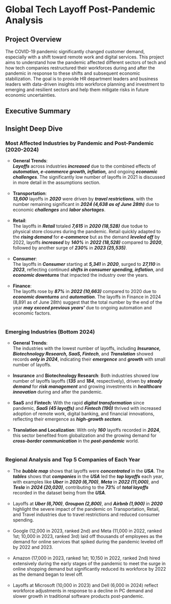 # Global Tech Layoff Post-Pandemic Analysis

## Project Overview
The COVID-19 pandemic significantly changed customer demand, especially with a shift toward remote work and digital services. This project aims to understand how the pandemic affected different sectors of tech and how tech companies restructured their workforces during and after the pandemic in response to these shifts and subsequent economic stabilization. The goal is to provide HR department leaders and business leaders with data-driven insights into workforce planning and investment to emerging and resilient sectors and help them mitigate risks in future economic uncertainties.

## Executive Summary

## Insight Deep Dive

### Most Affected Industries by Pandemic and Post-Pandemic (2020-2024)
<ul style="list-style-type: circle; font-weight: light;">
<li>
  <strong>General Trends</strong>: <br/>
  <em><strong>Layoffs</em></strong> across industries <em><strong>increased</em></strong> due to the combined effects of <em><strong>automation, e-commerce growth, inflation,</em></strong> and ongoing <em>      <strong>economic challenges</em></strong>. The significantly low number of layoffs in 2021 is discussed in more detail in the assumptions section.
      </li>
  <br/>
    
  <li>
  <strong>Transportation</strong>: <br/>
  <em><strong>13,600</em></strong> layoffs in <em><strong>2020</em></strong> were driven by <em><strong>travel restrictions</em></strong>, with the number remaining significant in <em><strong>2024 (4,638 as of June 28th)</em></strong>  due to economic <em><strong>challenges</em></strong> and <em><strong>labor shortages</em></strong>.
  </li>
  <br/>
  
  <li>
  <strong>Retail</strong>: <br/>
  The layoffs in <em><strong>Retail</em></strong> totaled <em><strong>7,615</em></strong> in <em><strong>2020 (18,528)</em></strong> due todue to physical store closures during the pandemic. Retail quickly adapted to the <em><strong>rising demand</em></strong> for <em><strong>e-commerce</em></strong> but as the demand <em><strong>leveled off</em></strong> by 2022, layoffs <em><strong>increased</em></strong> by <em><strong>140%</em></strong> in <em><strong>2022 (18,528)</em></strong> compared to <em><strong>2020</em></strong>, followed by another surge of <em><strong>230%</em></strong> in <em><strong>2023 (25,535)</em></strong>.

  </li>
  <br/>
  
  <li>
  <strong>Consumer</strong>: <br/>
  The layoffs in <em><strong>Consumer</em></strong> starting at <em><strong>5,341</em></strong> in <em><strong>2020</em></strong>, surged to <em><strong>27,110</em></strong> in <em><strong>2023</em></strong>, reflecting continued <em><strong>shifts in consumer spending, inflation</em></strong>, and <em><strong>economic downturns</em></strong> that impacted the industry over the years.
  </li>
  <br/>  
  
  <li>
  <strong>Finance</strong>: <br/>
  The layoffs rose by <em><strong>87%</em></strong> in <em><strong>2022 (10,663)</em></strong> compared to 2020 due to <em><strong>economic downturns</em></strong> and <em><strong>automation</em></strong>. The layoffs in </em></strong>Finance</em></strong> in </em></strong>2024 (8,891 as of June 28th)</em></strong> suggest that the total number by the end of the year <em><strong>may exceed previous years'</em></strong> due to ongoing automation and economic factors.
  </li>
  <br/>

  </ul>


### Emerging Industries (Bottom 2024)
<ul style="list-style-type: circle; font-weight: light;">
 <li>
  <strong>General Trends</strong>: <br/>
   The industries with the lowest number of layoffs, including <em><strong>Insurance, Biotechnology Research, SaaS, Fintech</em></strong>, and <em><strong>Translation</em></strong> showed records <em><strong>only in 2024</em></strong>, indicating their <em><strong>emergence</em></strong> and <em><strong>growth</em></strong> with small number of layoffs.
  </li>
  <br/>
  
  <li>
  <strong>Insurance</strong> and <strong>Biotechnology Research</strong>: Both industries showed low number of layoffs layoffs (<em><strong>135</em></strong> and <em><strong>184</em></strong>, respectively), driven by <em><strong>steady demand</em></strong> for <em><strong>risk management</em></strong> and growing investments in <em><strong>healthcare innovation</em></strong> during and after the pandemic.
    </li>
  <br/>

  <li>
<strong>SaaS</strong> and <strong>Fintech</strong>: With the rapid <em><strong>digital transformation</em></strong> since pandemic, <em><strong>SaaS (45 layoffs)</em></strong> and <em><strong>Fintech (190)</em></strong> thrived with increased adoption of remote work, digital banking, and financial innovations, reflecting their emergence as <em><strong>high-growth sectors</em></strong>.
    </li>
  <br/>

  <li>
<strong>Translation and Localization</strong>: With only <em><strong>160</em></strong> layoffs recorded in <em><strong>2024</em></strong>, this sector benefited from globalization and the growing demand for <em><strong>cross-border communication</em></strong> in the <em><strong>post-pandemic</em></strong> world.
    </li>
  <br/>
  </ul>

### Regional Analysis and Top 5 Companies of Each Year
<ul style="list-style-type: circle; font-weight: light;">
  
<li>
The <em><strong>bubble map</em></strong> shows that layoffs were <em><strong>concentrated</em></strong> in the <em><strong>USA</em></strong>. The <em><strong>tables</em></strong> shows that <em><strong>companies</em></strong> in the <em><strong>USA</em></strong> led the <em><strong>top layoffs</em></strong> each year, with examples like <em><strong>Uber</em></strong> in <em><strong>2020 (6,700)</em></strong>, <em><strong>Meta</em></strong> in <em><strong>2022 (11,000)</em></strong>, and <em><strong>Tesla</em></strong> in <em><strong>2024 (20,020)</em></strong>, contributing to the <em><strong>73%</em></strong> of <em><strong>total layoffs</em></strong> recorded in the dataset being from the <em><strong>USA</em></strong>.
</li>
<br/>

<li>
Layoffs at <em><strong>Uber (6,700)</em></strong>, <em><strong>Groupon (2,800)</em></strong>, and <em><strong>Airbnb (1,900)</em></strong> in <em><strong>2020</em></strong> highlight the severe impact of the pandemic on Transportation, Retail, and Travel industries due to travel restrictions and reduced consumer spending.
</li>
<br/>

<li>
Google (12,000 in 2023, ranked 2nd) and Meta (11,000 in 2022, ranked 1st; 10,000 in 2023, ranked 3rd) laid off thousands of employees as the demand for online services that spiked during the pandemic leveled off by 2022 and 2023.
</li>
<br/>

<li>
Amazon (17,000 in 2023, ranked 1st; 10,150 in 2022, ranked 2nd) hired extensively during the early stages of the pandemic to meet the surge in online shopping demand but significantly reduced its workforce by 2022 as the demand began to level off.
</li>
<br/>

<li>
Layoffs at Microsoft (10,000 in 2023) and Dell (6,000 in 2024) reflect workforce adjustments in response to a decline in PC demand and slower growth in traditional software products post-pandemic.
</li>
<br/>
